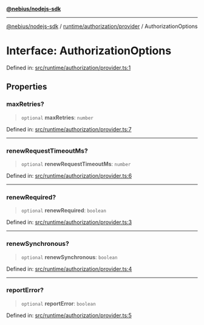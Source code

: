 [**@nebius/nodejs-sdk**](../../../../README.md)

***

[@nebius/nodejs-sdk](../../../../README.md) / [runtime/authorization/provider](../README.md) / AuthorizationOptions

# Interface: AuthorizationOptions

Defined in: [src/runtime/authorization/provider.ts:1](https://github.com/nebius/nodejs-sdk/blob/a37d220b2851e3bf0d396cb03828d544f584df45/src/runtime/authorization/provider.ts#L1)

## Properties

### maxRetries?

> `optional` **maxRetries**: `number`

Defined in: [src/runtime/authorization/provider.ts:7](https://github.com/nebius/nodejs-sdk/blob/a37d220b2851e3bf0d396cb03828d544f584df45/src/runtime/authorization/provider.ts#L7)

***

### renewRequestTimeoutMs?

> `optional` **renewRequestTimeoutMs**: `number`

Defined in: [src/runtime/authorization/provider.ts:6](https://github.com/nebius/nodejs-sdk/blob/a37d220b2851e3bf0d396cb03828d544f584df45/src/runtime/authorization/provider.ts#L6)

***

### renewRequired?

> `optional` **renewRequired**: `boolean`

Defined in: [src/runtime/authorization/provider.ts:3](https://github.com/nebius/nodejs-sdk/blob/a37d220b2851e3bf0d396cb03828d544f584df45/src/runtime/authorization/provider.ts#L3)

***

### renewSynchronous?

> `optional` **renewSynchronous**: `boolean`

Defined in: [src/runtime/authorization/provider.ts:4](https://github.com/nebius/nodejs-sdk/blob/a37d220b2851e3bf0d396cb03828d544f584df45/src/runtime/authorization/provider.ts#L4)

***

### reportError?

> `optional` **reportError**: `boolean`

Defined in: [src/runtime/authorization/provider.ts:5](https://github.com/nebius/nodejs-sdk/blob/a37d220b2851e3bf0d396cb03828d544f584df45/src/runtime/authorization/provider.ts#L5)

